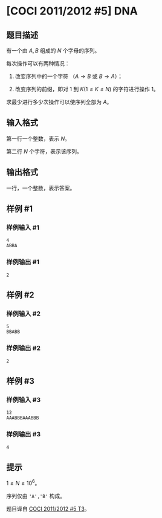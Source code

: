 # [COCI 2011/2012 #5] DNA

## 题目描述

有一个由 $A,B$ 组成的 $N$ 个字母的序列。

每次操作可以有两种情况：

1. 改变序列中的一个字符 （$A\to B$ 或 $B\to A$）；

2. 改变序列的前缀，即对 $1$ 到 $K(1\le K\le N)$ 的字符进行操作 1。

求最少进行多少次操作可以使序列全部为 $A$。

## 输入格式

第一行一个整数，表示 $N$。

第二行 $N$ 个字符，表示该序列。

## 输出格式

一行，一个整数，表示答案。

## 样例 #1

### 样例输入 #1
```
4
ABBA
```

### 样例输出 #1

```
2
```

## 样例 #2

### 样例输入 #2
```
5
BBABB
```

### 样例输出 #2

```
2
```

## 样例 #3

### 样例输入 #3
```
12
AAABBBAAABBB
```

### 样例输出 #3

```
4
```

## 提示

$1\le N\le 10^{6}$。

序列仅由 `'A','B'` 构成。

题目译自 [COCI 2011/2012 #5 T3](https://hsin.hr/coci/archive/2011_2012/contest5_tasks.pdf)。
